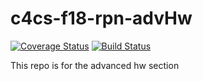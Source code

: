 # c4cs-f18-rpn-advHw
[![Coverage Status](https://coveralls.io/repos/github/maxrzaw/c4cs-f18-rpn-advHw/badge.svg?branch=master)](https://coveralls.io/github/maxrzaw/c4cs-f18-rpn-advHw?branch=master)
[![Build Status](https://travis-ci.com/maxrzaw/c4cs-f18-rpn-advHw.svg?branch=master)](https://travis-ci.com/maxrzaw/c4cs-f18-rpn-advHw)


This repo is for the advanced hw section
